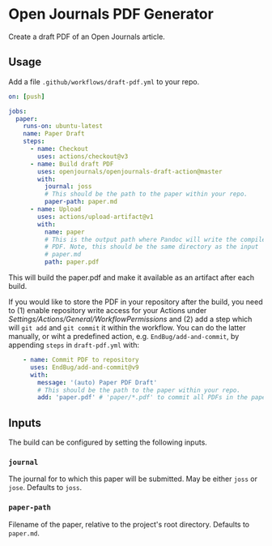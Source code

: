 Open Journals PDF Generator
===========================

Create a draft PDF of an Open Journals article.

Usage
-----

Add a file `.github/workflows/draft-pdf.yml` to your repo.

``` yaml
on: [push]

jobs:
  paper:
    runs-on: ubuntu-latest
    name: Paper Draft
    steps:
      - name: Checkout
        uses: actions/checkout@v3
      - name: Build draft PDF
        uses: openjournals/openjournals-draft-action@master
        with:
          journal: joss
          # This should be the path to the paper within your repo.
          paper-path: paper.md
      - name: Upload
        uses: actions/upload-artifact@v1
        with:
          name: paper
          # This is the output path where Pandoc will write the compiled
          # PDF. Note, this should be the same directory as the input
          # paper.md
          path: paper.pdf
```

This will build the paper.pdf and make it available as an artifact
after each build.

If you would like to store the PDF in your repository after the build, you need to (1) enable repository write access for your Actions under _Settings/Actions/General/WorkflowPermissions_ and (2) add a step which will `git add` and `git commit` it within the workflow. You can do the latter manually, or wiht a predefined action, e.g. `EndBug/add-and-commit`, by appending `steps` in `draft-pdf.yml` with:

``` yaml
    - name: Commit PDF to repository
      uses: EndBug/add-and-commit@v9
      with:
        message: '(auto) Paper PDF Draft'
        # This should be the path to the paper within your repo.
        add: 'paper.pdf' # 'paper/*.pdf' to commit all PDFs in the paper directory
```              

Inputs
------

The build can be configured by setting the following inputs.

### `journal`

The journal for to which this paper will be submitted. May be
either `joss` or `jose`. Defaults to `joss`.

### `paper-path`

Filename of the paper, relative to the project's root directory.
Defaults to `paper.md`.



